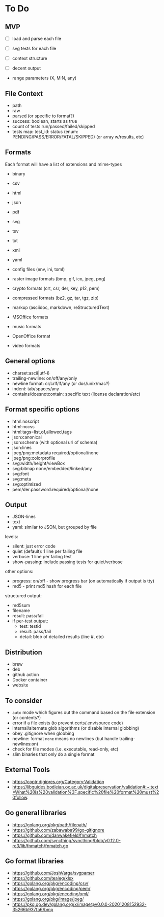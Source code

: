 # To Do

## MVP

- [ ] load and parse each file
- [ ] svg tests for each file
- [ ] context structure
- [ ] decent output


- range parameters (X, M:N, any)

## File Context

- path
- raw
- parsed (or specific to format?)
- success: boolean, starts as true
- count of tests run/passed/failed/skipped
- tests map: test_id: status (enum: PENDING/PASS/ERROR/FATAL/SKIPPED) (or array w/results, etc)

## Formats

Each format will have a list of extensions and mime-types

- binary
- csv
- html
- json
- pdf
- svg
- tsv
- txt
- xml
- yaml

- config files (env, ini, toml)
- raster image formats (bmp, gif, ico, jpeg, png)
- crypto formats (crt, csr, der, key, p12, pem)
- compressed formats (bz2, gz, tar, tgz, zip)
- markup (asciidoc, markdown, reStructuredText)
- MSOffice formats
- music formats
- OpenOffice format
- video formats

## General options

- charset:ascii|utf-8
- trailing-newline: on/off/any/only
- newline format: cr/crlf/lf/any (or dos/unix/mac?)
- indent: tab/spaces/any
- contains/doesnotcontain: specific text (license declaration/etc)

## Format specific options

- html:noscript
- html:nocss
- html:tags=list,of,allowed,tags
- json:canonical
- json:schema (with optional url of schema)
- json:lines
- jpeg/png:metadata required/optional/none
- jpeg/png:colorprofile
- svg:width/height/viewBox
- svg:bitmap none/embedded/linked/any
- svg:font
- svg:meta
- svg:optimized
- pem/der:password:required/optional/none

## Output

- JSON-lines
- text
- yaml: similar to JSON, but grouped by file

levels:

- silent: just error code
- quiet (default): 1 line per failing file
- verbose: 1 line per failing test
- show-passing: include passing tests for quiet/verbose

other options:

- progress: on/off -  show progress bar (on automatically if output is tty)
- md5 - print md5 hash for each file

structured output:

- md5sum
- filename
- result: pass/fail
- if per-test output:
  - test: testid
  - result: pass/fail
  - detail: blob of detailed results (line #, etc)

## Distribution

- brew
- deb
- github action
- Docker container
- website

## To consider

- `auto` mode which figures out the command based on the file extension (or contents?)
- error if a file exists (to prevent certs/.env/source code)
- internal/alternate glob algorithms (or disable internal globbing)
- obey .gitignore when globbing
- newline: format `none` means no newlines (but handle trailing-newlines:on)
- check for file modes (i.e. executable, read-only, etc)
- slim binaries that only do a single format

## External Tools

- https://coptr.digipres.org/Category:Validation
- https://libguides.bodleian.ox.ac.uk/digitalpreservation/validation#:~:text=What%20is%20validation%3F,specific%20file%20format%20must%20follow.

## Go general libraries

- https://golang.org/pkg/path/filepath/
- https://github.com/zabawaba99/go-gitignore
- https://github.com/danwakefield/fnmatch
- https://github.com/syncthing/syncthing/blob/v0.12.0-rc3/lib/fnmatch/fnmatch.go

## Go format libraries

* https://github.com/JoshVarga/svgparser
* https://github.com/tealeg/xlsx
* https://golang.org/pkg/encoding/csv/
* https://golang.org/pkg/encoding/pem/
* https://golang.org/pkg/encoding/xml/
* https://golang.org/pkg/image/jpeg/
* https://pkg.go.dev/golang.org/x/image@v0.0.0-20201208152932-35266b937fa6/bmp

